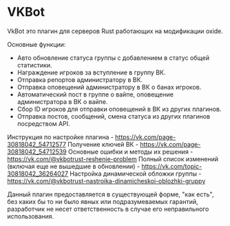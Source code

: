 # VKBot
VkBot это плагин для серверов Rust работающих на модификации oxide.

Основные функции:
- Авто обновление статуса группы с добавлением в статус общей статистики.
- Награждение игроков за вступление в группу ВК.
- Отправка репортов администратору в ВК.
- Отправка оповещений администратору в ВК о банах игроков.
- Автоматический пост в группе о вайпе, оповещение администратора в ВК о вайпе.
- Сбор ID игроков для отправки оповещений в ВК из других плагинов.
- Отправка постов, сообщений, смена статуса из других плагинов посредством API.

Инструкция по настройке плагина - https://vk.com/page-30818042_54712577
Получение ключей ВК - https://vk.com/page-30818042_54712539
Основные ошибки и методы их решения - https://vk.com/@vkbotrust-reshenie-problem
Полный список изменений (включая еще не вышедшие в обновлении) - https://vk.com/topic-30818042_36264027
Настройка динамической обложки группы - https://vk.com/@vkbotrust-nastroika-dinamicheskoi-oblozhki-gruppy

Данный плагин предоставляется в существующей форме, "как есть", без каких бы то ни было явных или подразумеваемых гарантий, разработчик не несет ответственность в случае его неправильного использования.
